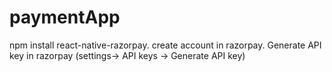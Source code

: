 # paymentApp
npm install react-native-razorpay.
create account in razorpay.
Generate API key in razorpay (settings-> API keys -> Generate API key)
